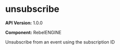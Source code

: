 # unsubscribe

**API Version:** 1.0.0

**Component:** RebelENGINE

Unsubscribe from an event using the subscription ID

